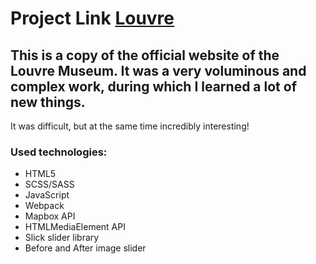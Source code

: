 # Project Link [Louvre]()

## This is a copy of the official website of the Louvre Museum. It was a very voluminous and complex work, during which I learned a lot of new things.
It was difficult, but at the same time incredibly interesting!

### Used technologies: 

- HTML5
- SCSS/SASS
- JavaScript
- Webpack
- Mapbox API
- HTMLMediaElement API
- Slick slider library
- Before and After image slider

